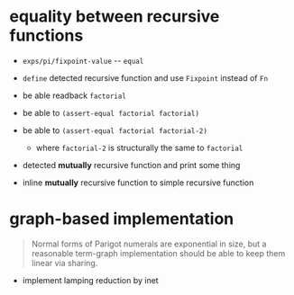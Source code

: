 # equality between recursive functions

- `exps/pi/fixpoint-value` -- `equal`

- `define` detected recursive function and use `Fixpoint` instead of `Fn`

- be able readback `factorial`

- be able to `(assert-equal factorial factorial)`

- be able to `(assert-equal factorial factorial-2)`

  - where `factorial-2` is structurally the same to `factorial`

- detected **mutually** recursive function and print some thing

- inline **mutually** recursive function to simple recursive function

# graph-based implementation

> Normal forms of Parigot numerals are exponential in size,
> but a reasonable term-graph implementation
> should be able to keep them linear via sharing.

- implement lamping reduction by inet
